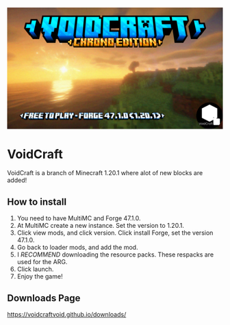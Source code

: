 ![BG](background.png)
# VoidCraft
VoidCraft is a branch of Minecraft 1.20.1 where alot of new blocks are added!
## How to install
1. You need to have MultiMC and Forge 47.1.0.
2. At MultiMC create a new instance. Set the version to 1.20.1.
3. Click view mods, and click version. Click install Forge, set the version 47.1.0.
4. Go back to loader mods, and add the mod.
5. I *RECOMMEND* downloading the resource packs. These respacks are used for the ARG.
6. Click launch.
7. Enjoy the game!
## Downloads Page
https://voidcraftvoid.github.io/downloads/
